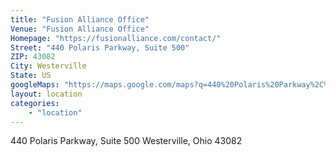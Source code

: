 ```yaml
---
title: "Fusion Alliance Office"
Venue: "Fusion Alliance Office"
Homepage: "https://fusionalliance.com/contact/"	
Street:	"440 Polaris Parkway, Suite 500"
ZIP: 43082
City: Westerville
State: US
googleMaps: "https://maps.google.com/maps?q=440%20Polaris%20Parkway%2C%20Suite%20500&t=&z=14&ie=UTF8&iwloc=&output=embed"
layout: location
categories: 
    - "location"
---
```


440 Polaris Parkway, Suite 500
Westerville, Ohio 43082
